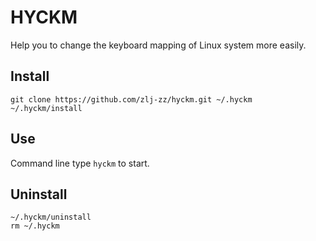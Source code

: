 # HYCKM

Help you to change the keyboard mapping of Linux system more easily.

## Install

```shell
git clone https://github.com/zlj-zz/hyckm.git ~/.hyckm
~/.hyckm/install
```

## Use

Command line type `hyckm` to start.

## Uninstall

```shell
~/.hyckm/uninstall
rm ~/.hyckm
```


